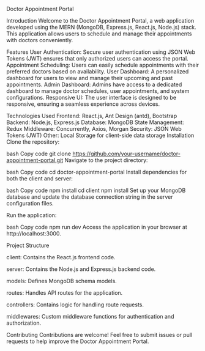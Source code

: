 Doctor Appointment Portal

Introduction
Welcome to the Doctor Appointment Portal, a web application developed using the MERN (MongoDB, Express.js, React.js, Node.js) stack. This application allows users to schedule and manage their appointments with doctors conveniently.

Features
User Authentication: Secure user authentication using JSON Web Tokens (JWT) ensures that only authorized users can access the portal.
Appointment Scheduling: Users can easily schedule appointments with their preferred doctors based on availability.
User Dashboard: A personalized dashboard for users to view and manage their upcoming and past appointments.
Admin Dashboard: Admins have access to a dedicated dashboard to manage doctor schedules, user appointments, and system configurations.
Responsive UI: The user interface is designed to be responsive, ensuring a seamless experience across devices.


Technologies Used
Frontend: React.js, Ant Design (antd), Bootstrap
Backend: Node.js, Express.js
Database: MongoDB
State Management: Redux
Middleware: Concurrently, Axios, Morgan
Security: JSON Web Tokens (JWT)
Other: Local Storage for client-side data storage
Installation
Clone the repository:

bash
Copy code
git clone https://github.com/your-username/doctor-appointment-portal.git
Navigate to the project directory:

bash
Copy code
cd doctor-appointment-portal
Install dependencies for both the client and server:

bash
Copy code
npm install
cd client
npm install
Set up your MongoDB database and update the database connection string in the server configuration files.

Run the application:

bash
Copy code
npm run dev
Access the application in your browser at http://localhost:3000.

Project Structure

client: Contains the React.js frontend code.

server: Contains the Node.js and Express.js backend code.

models: Defines MongoDB schema models.

routes: Handles API routes for the application.

controllers: Contains logic for handling route requests.

middlewares: Custom middleware functions for authentication and authorization.

Contributing
Contributions are welcome! Feel free to submit issues or pull requests to help improve the Doctor Appointment Portal.
